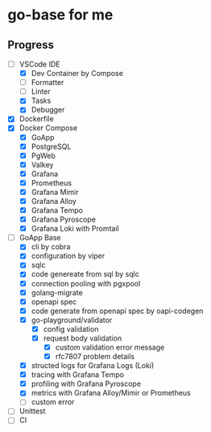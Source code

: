 # go-base for me

## Progress

* [ ] VSCode IDE
    * [x] Dev Container by Compose
    * [ ] Formatter
    * [ ] Linter
    * [x] Tasks
    * [x] Debugger
* [x] Dockerfile
* [x] Docker Compose
    * [x] GoApp
    * [x] PostgreSQL
    * [x] PgWeb
    * [x] Valkey
    * [x] Grafana
    * [x] Prometheus
    * [x] Grafana Mimir
    * [x] Grafana Alloy
    * [x] Grafana Tempo
    * [x] Grafana Pyroscope
    * [x] Grafana Loki with Promtail
* [ ] GoApp Base
    * [x] cli by cobra
    * [x] configuration by viper
    * [x] sqlc 
    * [x] code genereate from sql by sqlc
    * [x] connection pooling with pgxpool
    * [x] golang-migrate
    * [x] openapi spec
    * [x] code generate from openapi spec by oapi-codegen
    * [x] go-playground/validator
        * [x] config validation
        * [x] request body validation
            * [x] custom validation error message
            * [x] rfc7807 problem details
    * [x] structed logs for Grafana Logs (Loki)
    * [x] tracing with Grafana Tempo
    * [x] profiling with Grafana Pyroscope
    * [x] metrics with Grafana Alloy/Mimir or Prometheus
    * [ ] custom error
* [ ] Unittest
* [ ] CI
